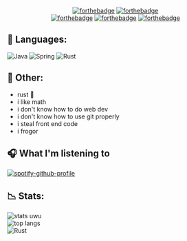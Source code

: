 <div align="center">
  
  [![forthebadge](https://forthebadge.com/images/badges/powered-by-electricity.svg)](https://forthebadge.com)
  [![forthebadge](https://forthebadge.com/images/badges/powered-by-black-magic.svg)](https://forthebadge.com)
  <br>
  [![forthebadge](https://forthebadge.com/images/badges/oooo-kill-em.svg)](https://forthebadge.com)
  [![forthebadge](https://forthebadge.com/images/badges/fuck-it-ship-it.svg)](https://forthebadge.com)
  [![forthebadge](https://forthebadge.com/images/badges/designed-in-ms-paint.svg)](https://forthebadge.com)
  
</div>

## 🍂 Languages:
![Java](https://img.shields.io/badge/java-%23ED8B00.svg?style=for-the-badge&logo=java&logoColor=white)
![Spring](https://img.shields.io/badge/spring-%236DB33F.svg?style=for-the-badge&logo=spring&logoColor=white)
![Rust](https://img.shields.io/badge/rust-%23000000.svg?style=for-the-badge&logo=rust&logoColor=white)

## 🌃 Other:
- rust :troll:
- i like math
- i don't know how to do web dev
- i don't know how to use git properly
- i steal front end code 
- i frogor

## 🎧 What I'm listening to
[![spotify-github-profile](https://spotify-github-profile.vercel.app/api/view?uid=31bbtx4gtizqgjsyco3zake7fvja&cover_image=true&theme=novatorem&show_offline=true&background_color=121212&interchange=false&bar_color=5b2067&bar_color_cover=false)](https://spotify-github-profile.vercel.app/api/view?uid=31bbtx4gtizqgjsyco3zake7fvja&redirect=true)

## 📉 Stats:
![stats uwu](https://github-readme-stats.vercel.app/api?username=eigenmirai&show_icons=true&theme=tokyonight)
<br>
![top langs](https://github-readme-stats.vercel.app/api/top-langs/?username=eigenmirai&layout=compact&theme=tokyonight)
<br>
![Rust](https://cdn.discordapp.com/attachments/737466379699224597/965304648187641856/someonesaidrust.gif?size=10)

